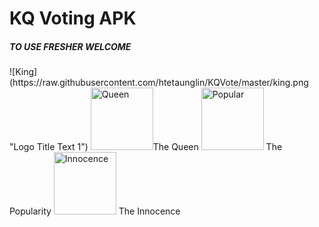 <h1>KQ Voting APK</h1>
<h5>TO USE FRESHER WELCOME</h5>
![King](https://raw.githubusercontent.com/htetaunglin/KQVote/master/king.png "Logo Title Text 1")
<img src="https://raw.githubusercontent.com/htetaunglin/KQVote/master/queen.png" alt="Queen" width="100px" height="100px"/>The Queen
<img src="https://raw.githubusercontent.com/htetaunglin/KQVote/master/popular.png" alt="Popular" width="100px" height="100px"/>
The Popularity
<img src="https://raw.githubusercontent.com/htetaunglin/KQVote/master/innocence.png" alt="Innocence" width="100px" height="100px"/>
The Innocence
